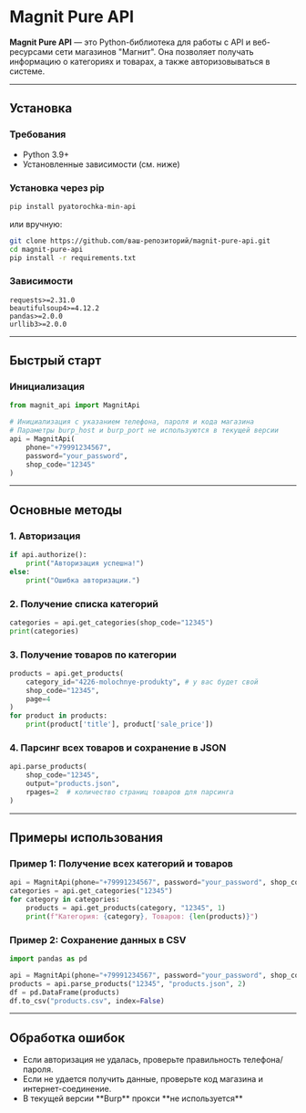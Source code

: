 # Magnit Pure API

**Magnit Pure API** — это Python-библиотека для работы с API и веб-ресурсами сети магазинов "Магнит". Она позволяет получать информацию о категориях и товарах, а также авторизовываться в системе.

---

## Установка

### Требования

* Python 3.9+
* Установленные зависимости (см. ниже)

### Установка через pip

```bash
pip install pyatorochka-min-api
```

или вручную:

```bash
git clone https://github.com/ваш-репозиторий/magnit-pure-api.git
cd magnit-pure-api
pip install -r requirements.txt
```

### Зависимости

```
requests>=2.31.0
beautifulsoup4>=4.12.2
pandas>=2.0.0
urllib3>=2.0.0
```

---

## Быстрый старт

### Инициализация

```python
from magnit_api import MagnitApi

# Инициализация с указанием телефона, пароля и кода магазина
# Параметры burp_host и burp_port не используются в текущей версии
api = MagnitApi(
    phone="+79991234567",
    password="your_password",
    shop_code="12345"
)
```

---

## Основные методы

### 1. Авторизация

```python
if api.authorize():
    print("Авторизация успешна!")
else:
    print("Ошибка авторизации.")
```

### 2. Получение списка категорий

```python
categories = api.get_categories(shop_code="12345")
print(categories)
```

### 3. Получение товаров по категории

```python
products = api.get_products(
    category_id="4226-molochnye-produkty", # у вас будет свой
    shop_code="12345",
    page=4
)
for product in products:
    print(product['title'], product['sale_price'])
```

### 4. Парсинг всех товаров и сохранение в JSON

```python
api.parse_products(
    shop_code="12345",
    output="products.json",
    rpages=2  # количество страниц товаров для парсинга
)
```

---

## Примеры использования

### Пример 1: Получение всех категорий и товаров

```python
api = MagnitApi(phone="+79991234567", password="your_password", shop_code="12345")
categories = api.get_categories("12345")
for category in categories:
    products = api.get_products(category, "12345", 1)
    print(f"Категория: {category}, Товаров: {len(products)}")
```

### Пример 2: Сохранение данных в CSV

```python
import pandas as pd

api = MagnitApi(phone="+79991234567", password="your_password", shop_code="12345")
products = api.parse_products("12345", "products.json", 2)
df = pd.DataFrame(products)
df.to_csv("products.csv", index=False)
```

---

## Обработка ошибок

* Если авторизация не удалась, проверьте правильность телефона/пароля.
* Если не удается получить данные, проверьте код магазина и интернет-соединение.
* В текущей версии \*\*Burp\*\* прокси \*\*не используется\*\*